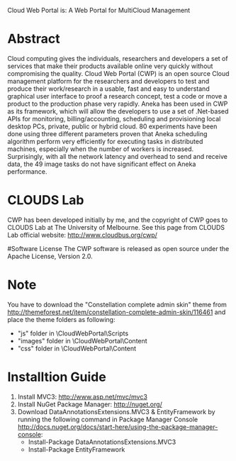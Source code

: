 Cloud Web Portal is: A Web Portal for MultiCloud Management

# Abstract
Cloud computing gives the individuals, researchers and developers a set of services that make their products available online very quickly without compromising the quality. Cloud Web Portal (CWP) is an open source Cloud management platform for the researchers and developers to test and produce their work/research in a usable, fast and easy to understand graphical user interface to proof a research concept, test a code or move a product to the production phase very rapidly. Aneka has been used in CWP as its framework, which will allow the developers to use a set of .Net-based APIs for monitoring, billing/accounting, scheduling and provisioning local desktop PCs, private, public or hybrid cloud. 80 experiments have been done using three different parameters proven that Aneka scheduling algorithm perform very efficiently for executing tasks in distributed machines, especially when the number of workers is increased. Surprisingly, with all the network latency and overhead to send and receive data, the 49 image tasks do not have significant effect on Aneka performance.


# CLOUDS Lab
CWP has been developed initially by me, and the copyright of CWP goes to CLOUDS Lab at The University of Melbourne. See this page from CLOUDS Lab official website: http://www.cloudbus.org/cwp/

#Software License
The CWP software is released as open source under the Apache License, Version 2.0.

# Note
You have to download the "Constellation complete admin skin" theme from
   <http://themeforest.net/item/constellation-complete-admin-skin/116461>
   and place the theme folders as following:
   - "js" folder in \CloudWebPortal\Scripts
   - "images" folder in \CloudWebPortal\Content
   - "css" folder in \CloudWebPortal\Content

# Installtion Guide
1. Install MVC3: http://www.asp.net/mvc/mvc3
2. Install NuGet Package Manager: http://nuget.org/
3. Download DataAnnotationsExtensions.MVC3 & EntityFramework by running the following command
in Package Manager Console <http://docs.nuget.org/docs/start-here/using-the-package-manager-console>:
	- Install-Package DataAnnotationsExtensions.MVC3
	- Install-Package EntityFramework

